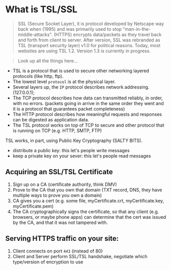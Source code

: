 # What is TSL/SSL

> SSL (Secure Socket Layer), it is protocol developed by Netscape way back when (1995) and was primarily used to stop "man-in-the-middle-attacks". (HTTPS) encrypts data/packets as they travel back and forth from client to server. After version, SSL was rebranded as TSL (transport security layer) v1.0 for political reasons. Today, most websites are using TSL 1.2. Version 1.3 is currently in progress.

> Look up all the things here...

- TSL is a protocol that is used to secure other networking layered protocols (like http, ftp).
- The lowest level `protocol` is at the physical layer.
- Several layers up, the `IP` protocol describes network addressing. (127.0.0.1);
- The TCP protocol describes how data can transmitted reliably, in order, with no errors. (packets going in arrive in the same order they went and it is a protocol that guarantees packet completeness)
- The HTTP protocol describes how meaningful requests and responses can be digested as application data.
- The TSL protocol works on top of TCP to secure and other protocol that is running on TCP (e.g. HTTP, SMTP, FTP)

TSL works, in part, using Public Key Cryptography (SALTY BITS).

- distribute a public key: this let's people write messages
- keep a private key on your sever: this let's people read messages

## Acquiring an SSL/TSL Certificate
1. Sign up on a CA (certificate authority, think DMV)
2. Prove to the CA that you own that domain (TXT record, DNS, they have multiple ways to prove you own a domain)
3. CA gives you a cert (e.g. some file, myCertificate.crt, myCertificate.key, myCertificate.pem)
4. The CA cryptographically signs the certificate, so that any client (e.g. browsers, or maybe phone apps) can determine that the cert was issued by the CA, and that it was not tampered with.

## Serving HTTPS traffic on your site:
1. Client connects on port `443` (instead of 80)
2. Client and Server perform SSL/TSL handshake, negotiate which type/version of encryption to use
